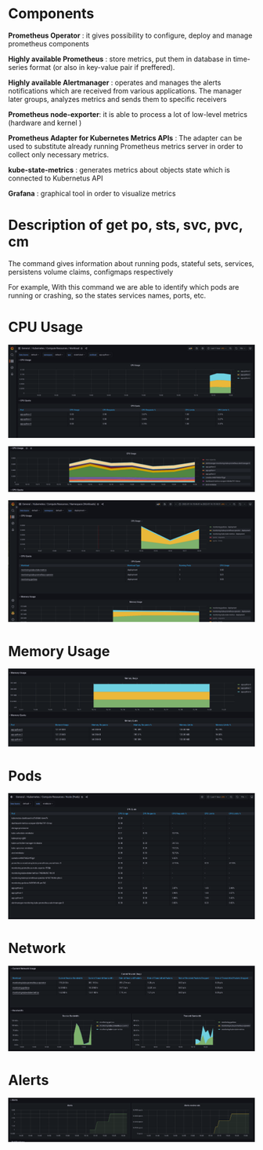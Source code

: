 # Components

**Prometheus Operator** : it gives possibility to configure, deploy and manage prometheus components

**Highly available Prometheus** : store metrics, put them in database in time-series format (or also in key-value pair if preffered).

**Highly available Alertmanager** : operates and manages the alerts notifications which are received from various applications. The manager later groups, analyzes metrics and sends them to specific receivers

**Prometheus node-exporter**: it is able to process a lot of low-level metrics (hardware and kernel )

**Prometheus Adapter for Kubernetes Metrics APIs** : The adapter can be used to substitute already running Prometheus metrics server in order to collect only necessary metrics.

**kube-state-metrics** : generates metrics about objects state which is connected to Kubernetus API

**Grafana** : graphical tool in order to visualize metrics

# Description of get po, sts, svc, pvc, cm

The command gives information about running pods, stateful sets, services, persistens volume claims, configmaps respectively

For example, With this command we are able to identify which pods are running or crashing, so the states services names, ports, etc.

# CPU Usage

![cpu0](../screenshots/lab14-cpu0.png)

![cpu1](../screenshots/lab14-cpu1.png)

![cpu2](../screenshots/lab14-cpu2.png)

# Memory Usage

![memory](../screenshots/lab14-memory.png)

# Pods

![pods](../screenshots/lab14-pods.png)

# Network

![network](../screenshots/lab14-network.png)

# Alerts

![network](../screenshots/lab14-alerts.png)
